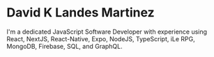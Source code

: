 # David K Landes Martinez

I'm a dedicated JavaScript Software Developer with experience using React, NextJS, React-Native, Expo, NodeJS, TypeScript, iLe RPG, MongoDB, Firebase, SQL, and GraphQL.



